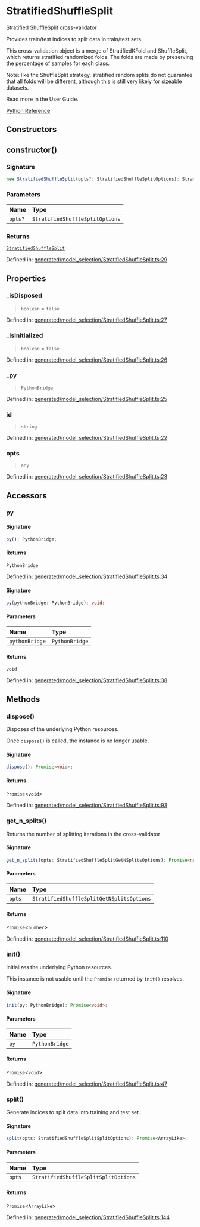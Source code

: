 # StratifiedShuffleSplit

Stratified ShuffleSplit cross-validator

Provides train/test indices to split data in train/test sets.

This cross-validation object is a merge of StratifiedKFold and ShuffleSplit, which returns stratified randomized folds. The folds are made by preserving the percentage of samples for each class.

Note: like the ShuffleSplit strategy, stratified random splits do not guarantee that all folds will be different, although this is still very likely for sizeable datasets.

Read more in the User Guide.

[Python Reference](https://scikit-learn.org/stable/modules/generated/sklearn.model_selection.StratifiedShuffleSplit.html)

## Constructors

## constructor()

### Signature

```ts
new StratifiedShuffleSplit(opts?: StratifiedShuffleSplitOptions): StratifiedShuffleSplit;
```

### Parameters

| Name | Type |
| :------ | :------ |
| `opts?` | `StratifiedShuffleSplitOptions` |

### Returns

[`StratifiedShuffleSplit`](StratifiedShuffleSplit.md)

Defined in:  [generated/model\_selection/StratifiedShuffleSplit.ts:29](https://github.com/transitive-bullshit/scikit-learn-ts/blob/92ab806/packages/sklearn/src/generated/model_selection/StratifiedShuffleSplit.ts#L29)

## Properties

### \_isDisposed

> `boolean`  = `false`

Defined in:  [generated/model\_selection/StratifiedShuffleSplit.ts:27](https://github.com/transitive-bullshit/scikit-learn-ts/blob/92ab806/packages/sklearn/src/generated/model_selection/StratifiedShuffleSplit.ts#L27)

### \_isInitialized

> `boolean`  = `false`

Defined in:  [generated/model\_selection/StratifiedShuffleSplit.ts:26](https://github.com/transitive-bullshit/scikit-learn-ts/blob/92ab806/packages/sklearn/src/generated/model_selection/StratifiedShuffleSplit.ts#L26)

### \_py

> `PythonBridge`

Defined in:  [generated/model\_selection/StratifiedShuffleSplit.ts:25](https://github.com/transitive-bullshit/scikit-learn-ts/blob/92ab806/packages/sklearn/src/generated/model_selection/StratifiedShuffleSplit.ts#L25)

### id

> `string`

Defined in:  [generated/model\_selection/StratifiedShuffleSplit.ts:22](https://github.com/transitive-bullshit/scikit-learn-ts/blob/92ab806/packages/sklearn/src/generated/model_selection/StratifiedShuffleSplit.ts#L22)

### opts

> `any`

Defined in:  [generated/model\_selection/StratifiedShuffleSplit.ts:23](https://github.com/transitive-bullshit/scikit-learn-ts/blob/92ab806/packages/sklearn/src/generated/model_selection/StratifiedShuffleSplit.ts#L23)

## Accessors

### py

#### Signature

```ts
py(): PythonBridge;
```

#### Returns

`PythonBridge`

Defined in:  [generated/model\_selection/StratifiedShuffleSplit.ts:34](https://github.com/transitive-bullshit/scikit-learn-ts/blob/92ab806/packages/sklearn/src/generated/model_selection/StratifiedShuffleSplit.ts#L34)

#### Signature

```ts
py(pythonBridge: PythonBridge): void;
```

#### Parameters

| Name | Type |
| :------ | :------ |
| `pythonBridge` | `PythonBridge` |

#### Returns

`void`

Defined in: [generated/model\_selection/StratifiedShuffleSplit.ts:38](https://github.com/transitive-bullshit/scikit-learn-ts/blob/92ab806/packages/sklearn/src/generated/model_selection/StratifiedShuffleSplit.ts#L38)

## Methods

### dispose()

Disposes of the underlying Python resources.

Once `dispose()` is called, the instance is no longer usable.

#### Signature

```ts
dispose(): Promise<void>;
```

#### Returns

`Promise`\<`void`\>

Defined in:  [generated/model\_selection/StratifiedShuffleSplit.ts:93](https://github.com/transitive-bullshit/scikit-learn-ts/blob/92ab806/packages/sklearn/src/generated/model_selection/StratifiedShuffleSplit.ts#L93)

### get\_n\_splits()

Returns the number of splitting iterations in the cross-validator

#### Signature

```ts
get_n_splits(opts: StratifiedShuffleSplitGetNSplitsOptions): Promise<number>;
```

#### Parameters

| Name | Type |
| :------ | :------ |
| `opts` | `StratifiedShuffleSplitGetNSplitsOptions` |

#### Returns

`Promise`\<`number`\>

Defined in:  [generated/model\_selection/StratifiedShuffleSplit.ts:110](https://github.com/transitive-bullshit/scikit-learn-ts/blob/92ab806/packages/sklearn/src/generated/model_selection/StratifiedShuffleSplit.ts#L110)

### init()

Initializes the underlying Python resources.

This instance is not usable until the `Promise` returned by `init()` resolves.

#### Signature

```ts
init(py: PythonBridge): Promise<void>;
```

#### Parameters

| Name | Type |
| :------ | :------ |
| `py` | `PythonBridge` |

#### Returns

`Promise`\<`void`\>

Defined in:  [generated/model\_selection/StratifiedShuffleSplit.ts:47](https://github.com/transitive-bullshit/scikit-learn-ts/blob/92ab806/packages/sklearn/src/generated/model_selection/StratifiedShuffleSplit.ts#L47)

### split()

Generate indices to split data into training and test set.

#### Signature

```ts
split(opts: StratifiedShuffleSplitSplitOptions): Promise<ArrayLike>;
```

#### Parameters

| Name | Type |
| :------ | :------ |
| `opts` | `StratifiedShuffleSplitSplitOptions` |

#### Returns

`Promise`\<`ArrayLike`\>

Defined in:  [generated/model\_selection/StratifiedShuffleSplit.ts:144](https://github.com/transitive-bullshit/scikit-learn-ts/blob/92ab806/packages/sklearn/src/generated/model_selection/StratifiedShuffleSplit.ts#L144)
